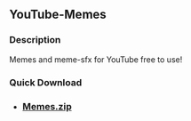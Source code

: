 ## YouTube-Memes
### Description
Memes and meme-sfx for YouTube free to use!

### Quick Download
  - ### [Memes.zip](https://github.com/Lexz-08/YouTube-Memes/releases/download/yt-memes/Memes.zip)

